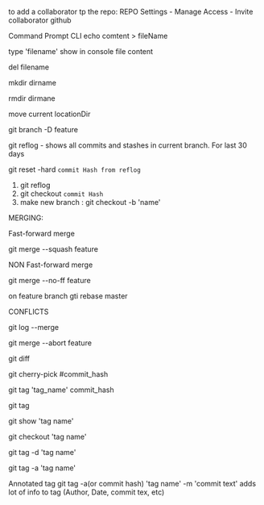 <!-- to delete git account on local pc => control panel - all control item panel - credential manager - windows credentials - git:https://'username'@gitgub.com  -->
<!-- to push changes in not yours repo in GH needs access token  -->
<!--Create/delete Access Token: GH - Settings - <Developer settings> -->
to add a collaborator tp the repo: REPO Settings - Manage Access - Invite collaborator github 





Command Prompt CLI
echo comtent > fileName

<!-- create file witn content/ whitespaces required  -->

type 'filename'
show in console file content

del filename

mkdir dirname

<!-- create dir -->

rmdir dirmane

<!-- del dir -->

move current locationDir

git branch -D feature

<!-- delete feature branch -->

git reflog - shows all commits and stashes in current branch. For last 30 days

<!-- git reflog
ee1526e (HEAD -> master)
HEAD@{0}: reset: moving to HEAD^
17051aa HEAD@{1}: commit: all 3
ee1526e (HEAD -> master) HEAD@{2}: reset: moving to HEAD -->

git reset -hard `commit Hash from reflog`

<!-- если нужно вернуть в текущую ветку всё из удалённой ветки то процедура та же

если нужно вооссоздать удалённую ветку и изменения то: -->

1. git reflog
2. git checkout `commit Hash`
3. make new branch : git checkout -b 'name'
   <!-- will be thous changes on new branch -->

MERGING:

<!-- https://git-scm.com/book/en/v2/Git-Tools-Advanced-Merging#_advanced_merging -->
<!-- https://git-scm.com/docs/merge-strategies -->

Fast-forward merge

   <!-- быть на нужной ветку в которую нужно влить фичу напривер в мастер
   git merge feature залить в мастер все коммиты с фича ветки. HEAD на мастер переместится на последний коммит фича ветки -->

git merge --squash feature

<!-- залить в мастер только изменения. коммит создан не будет. изменения я с ветки фичи будут в staging area master branch-->
<!-- Squash commit -- not updating HEAD -->
<!-- need to create separate commit in master. HEAD will be on this lsat commit-->

NON Fast-forward merge

git merge --no-ff feature

on feature branch
gti rebase master

<!-- затянуть в фичу ветку новый мастер и поставить коммиты в очередности как на мастере. те сначала все комиты мастера потои будут идти комиты фичи -->

CONFLICTS

git log --merge

<!-- will show info about files with conflicts  -->

git merge --abort feature

<!-- cancel merge  -->

git diff

<!-- shows diffs in console -->

git cherry-pick #commit_hash

<!-- make copy of 1 any commit from target branch to master branch
it makes a new commit in master branch -->

git tag 'tag_name' commit_hash

<!-- add light weight comment to commit -->
<!-- view in git log:
commit 5f2ea7563db0f0d88d4a8fa8a0e56376002fd3f6 (tag: init) -->

git tag

<!-- shows tag list -->

git show 'tag name'

<!-- will show commit info and all changes -->

git checkout 'tag name'

<!-- will checkout to this commit  -->

git tag -d 'tag name'

<!-- delete tag -->

git tag -a 'tag name'

<!-- add tag to last commit  -->

Annotated tag
git tag -a(or commit hash) 'tag name' -m 'commit text'
adds lot of info to tag (Author, Date, commit tex, etc)
